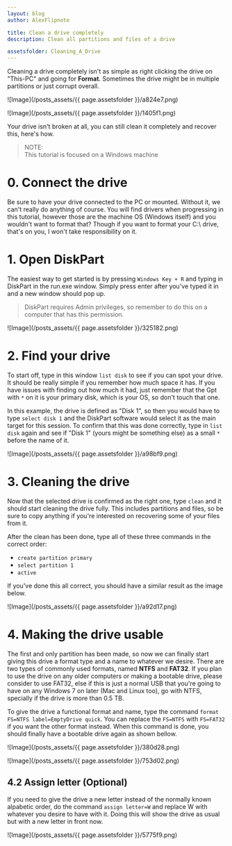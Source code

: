 ```yaml
---
layout: blog
author: AlexFlipnote

title: Clean a drive completely
description: Clean all partitions and files of a drive

assetsfolder: Cleaning_A_Drive
---
```

Cleaning a drive completely isn't as simple as right clicking the drive on "This-PC" and going for **Format**.
Sometimes the drive might be in multiple partitions or just corrupt overall.

![Image](/posts_assets/{{ page.assetsfolder }}/a824e7.png)

![Image](/posts_assets/{{ page.assetsfolder }}/1405f1.png)

Your drive isn't broken at all, you can still clean it completely and recover this, here's how.

> NOTE:<br>
> This tutorial is focused on a Windows machine

# 0. Connect the drive
Be sure to have your drive connected to the PC or mounted. Without it, we can't really do anything of course. You will find drivers when progressing in this tutorial, however those are the machine OS (Windows itself) and you wouldn't want to format that? Though if you want to format your C:\ drive, that's on you, I won't take responsibility on it.

# 1. Open DiskPart
The easiest way to get started is by pressing `Windows Key + R` and typing in DiskPart in the run.exe window. Simply press enter after you've typed it in and a new window should pop up.

> DiskPart requires Admin privileges, so remember to do this on a computer that has this permission.

![Image](/posts_assets/{{ page.assetsfolder }}/325182.png)

# 2. Find your drive
To start off, type in this window `list disk` to see if you can spot your drive. It should be really simple if you remember how much space it has. If you have issues with finding out how much it had, just remember that the Gpt with `*` on it is your primary disk, which is your OS, so don't touch that one.

In this example, the drive is defined as "Disk 1", so then you would have to type `select disk 1` and the DiskPart software would select it as the main target for this session. To confirm that this was done correctly, type in `list disk` again and see if "Disk 1" (yours might be something else) as a small `*` before the name of it.

![Image](/posts_assets/{{ page.assetsfolder }}/a98bf9.png)

# 3. Cleaning the drive
Now that the selected drive is confirmed as the right one, type `clean` and it should start cleaning the drive fully. This includes partitions and files, so be sure to copy anything if you're interested on recovering some of your files from it.

After the clean has been done, type all of these three commands in the correct order:
- `create partition primary`
- `select partition 1`
- `active`

If you've done this all correct, you should have a similar result as the image below.

![Image](/posts_assets/{{ page.assetsfolder }}/a92d17.png)

# 4. Making the drive usable
The first and only partition has been made, so now we can finally start giving this drive a format type and a name to whatever we desire. There are two types of commonly used formats, named **NTFS** and **FAT32**. If you plan to use the drive on any older computers or making a bootable drive, please consider to use FAT32, else if this is just a normal USB that you're going to have on any Windows 7 on later (Mac and Linux too), go with NTFS, specially if the drive is more than 0.5 TB.

To give the drive a functional format and name, type the command `format FS=NTFS label=EmptyDrive quick`. You can replace the `FS=NTFS` with `FS=FAT32` if you want the other format instead. When this command is done, you should finally have a bootable drive again as shown bellow.

![Image](/posts_assets/{{ page.assetsfolder }}/380d28.png)

![Image](/posts_assets/{{ page.assetsfolder }}/753d02.png)

## 4.2 Assign letter (Optional)
If you need to give the drive a new letter instead of the normally known alpabetic order, do the command `assign letter=W` and replace W with whatever you desire to have with it. Doing this will show the drive as usual but with a new letter in front now.

![Image](/posts_assets/{{ page.assetsfolder }}/5775f9.png)
